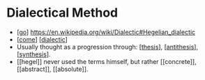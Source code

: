 # Dialectical Method

- [[go]] https://en.wikipedia.org/wiki/Dialectic#Hegelian_dialectic
- [[come]] [[dialectic]]
- Usually thought as a progression through: [[thesis]], [[antithesis]], [[synthesis]].
- [[hegel]] never used the terms himself, but rather [[concrete]], [[abstract]], [[absolute]].

[//begin]: # "Autogenerated link references for markdown compatibility"
[go]: go "Go"
[come]: come "Come"
[dialectic]: dialectic "Dialectic"
[thesis]: thesis "Thesis"
[antithesis]: antithesis "Antithesis"
[synthesis]: synthesis "Synthesis"
[//end]: # "Autogenerated link references"